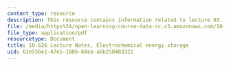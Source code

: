 ```yaml
---
content_type: resource
description: This resource contains information related to lecture 03.
file: /media/https%3A/open-learning-course-data-rc.s3.amazonaws.com/10-626-electrochemical-energy-systems-spring-2014/61e55be147e5180b68eaa6b258403322_MIT10_626S14_S11lec03.pdf
file_type: application/pdf
resourcetype: Document
title: 10.626 Lecture Notes, Electrochemical energy storage
uid: 61e55be1-47e5-180b-68ea-a6b258403322
---
```

